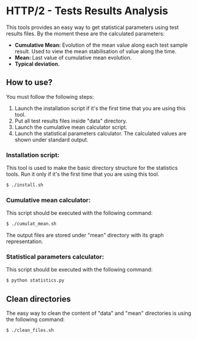 # HTTP/2 - Tests Results Analysis

This tools provides an easy way to get statistical parameters using test results files. By the moment these are the calculated parameters:

- **Cumulative Mean:** Evolution of the mean value along each test sample result. Used to view the mean stabilisation of value along the time.
- **Mean:** Last value of cumulative mean evolution.
- **Typical deviation.**


## How to use?

You must follow the following steps:

1. Launch the installation script if it's the first time that you are using this tool.
2. Put all test results files inside "data" directory.
3. Launch the cumulative mean calculator script.
4. Launch the statistical parameters calculator. The calculated values are shown under standard output.

### Installation script:

This tool is used to make the basic directory structure for the statistics tools. Run it only if it's the first time that you are using this tool.

```sh
$ ./install.sh
```

### Cumulative mean calculator:

This script should be executed with the following command:

```sh
$ ./cumulat_mean.sh
```

The output files are stored under "mean" directory with its graph representation.

### Statistical parameters calculator:

This script should be executed with the following command:

```sh
$ python statistics.py
```


## Clean directories

The easy way to clean the content of "data" and "mean" directories is using the following command:

```sh
$ ./clean_files.sh
```